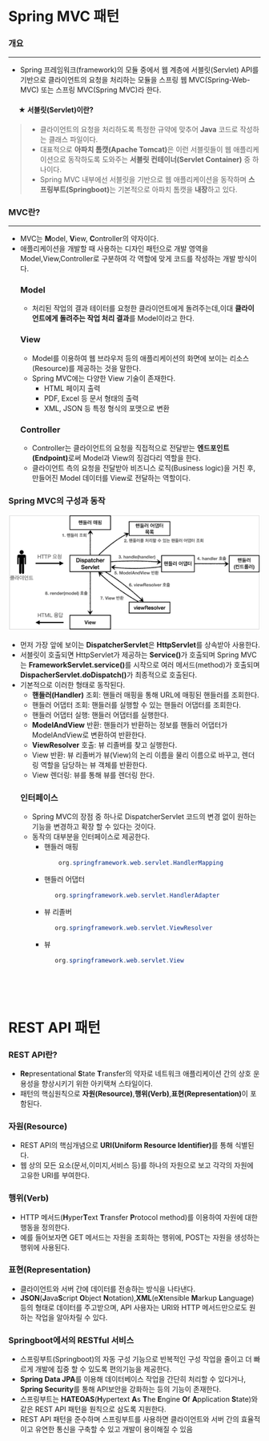 # Spring MVC 패턴


### 개요
---
 + Spring 프레임워크(framework)의 모듈 중에서 웹 계층에 서블릿(Servlet) API를 기반으로 클라이언트의 요청을 처리하는 모듈을 스프링 웹 MVC(Spring-Web-MVC) 또는 스프링 MVC(Spring MVC)라 한다.

<h4><span class="rotated_star">&nbsp&nbsp&nbsp&nbsp&nbsp&nbsp★</span> <b>서블릿(Servlet)이란?</b></h4>
<blockquote>
    <ul>
        <li>클라이언트의 요청을 처리하도록 특정한 규약에 맞추어 <b>Java</b> 코드로 작성하는 클래스 파일이다.</li>
        <li>대표적으로 <b>아파치 톰캣(Apache Tomcat)</b>은 이런 서블릿들이 웹 애플리케이션으로 동작하도록 도와주는 <b>서블릿 컨테이너(Servlet Container)</b> 중 하나이다.</li>
        <li>Spring MVC 내부에선 서블릿을 기반으로 웹 애플리케이션을 동작하며 <b>스프링부트(Springboot)</b>는 기본적으로 아파치 톰캣을 <b>내장</b>하고 있다.
    </ul>
</blockquote>

### MVC란?
---
 + MVC는 **M**odel, **V**iew, **C**ontroller의 약자이다.
 + 애플리케이션을 개발할 때 사용하는 디자인 패턴으로 개발 영역을 Model,View,Controller로 구분하여 각 역할에 맞게 코드를 작성하는 개발 방식이다.
   ### Model
   + 처리된 작업의 결과 테이터를 요청한 클라이언트에게 돌려주는데,이대 **클라이언트에게 돌려주는 작업 처리 결과**를 Model이라고 한다.
   ### View
   + Model를 이용하여 웹 브라우저 등의 애플리케이션의 화면에 보이는 리소스(Resource)를 제공하는 것을 말한다.
   + Spring MVC에는 다양한 View 기술이 존재한다.
     + HTML 페이지 출력
     + PDF, Excel 등 문서 형태의 출력
     + XML, JSON 등 특정 형식의 포맷으로 변환
    ### Controller
    + Controller는 클라이언트의 요청을 직접적으로 전달받는 <b>엔드포인트(Endpoint)</b>로써 Model과 View의 징검다리 역할을 한다.
    + 클라이언트 측의 요청을 전달받아 비즈니스 로직(Business logic)을 거친 후, 만들어진 Model 데이터를 View로 전달하는 역할이다.
### Spring MVC의 구성과 동작
![Spring MVC](https://github.com/snowykte0426/TIL/blob/main/img/Spring_MVC.png?raw=true)
+ 먼저 가장 앞에 보이는 **DispatcherServlet**은 **HttpServlet**를 상속받아 사용한다.
+ 서블릿이 호출되면 HttpServlet가 제공하는 <b>Service()</b>가 호출되며 Spring MVC는 <b>FrameworkServlet.service()</b>를 시작으로 여러 메서드(method)가 호출되며 <b>DispacherServlet.doDispatch()</b>가 최종적으로 호출된다.
+ 기본적으로 이러한 형태로 동작된다.
  + **핸들러(Handler)** 조회: 핸들러 매핑을 통해 URL에 매핑된 핸들러를 조회한다.
  + 핸들러 어댑터 조회: 핸들러를 실행할 수 있는 핸들러 어댑터를 조회한다.
  + 핸들러 어댑터 실행: 핸들러 어댑터를 실행한다.
  + **ModelAndView** 반환: 핸들러가 반환하는 정보를 핸들러 어댑터가 ModelAndView로 변환하여 반환한다.
  + **ViewResolver** 호출: 뷰 리졸버를 찾고 실행한다.
  + View 반환: 뷰 리졸버가 뷰(View)의 논리 이름을 물리 이름으로 바꾸고, 렌더링 역할을 담당하는 뷰 객체를 반환한다.
  + View 렌더링: 뷰를 통해 뷰를 렌더링 한다.
  ### 인터페이스
  + Spring MVC의 장점 중 하나로 DispatcherServlet 코드의 변경 없이 원하는 기능을 변경하고 확장 할 수 있다는 것이다.
  + 동작의 대부분을 인터페이스로 제공한다.
    + 핸들러 매핑
        ```java
            org.springframework.web.servlet.HandlerMapping
        ```
    + 핸들러 어댑터
         ```java
            org.springframework.web.servlet.HandlerAdapter
        ```
    + 뷰 리졸버
         ```java
            org.springframework.web.servlet.ViewResolver
        ```
    + 뷰
         ```java
            org.springframework.web.servlet.View
        ```
<br><br><br>

# REST API 패턴


### REST API란?
+ **Re**presentational **S**tate **T**ransfer의 약자로 네트워크 애플리케이션 간의 상호 운용성을 향상시키기 위한 아키택쳐 스타일이다.
+ 패턴의 핵심원칙으로 **자원(Resource)**,**행위(Verb)**,<b>표현(Representation)</b>이 포함된다.
### 자원(Resource)
+ REST API의 핵심개념으로 <b>URI(Uniform Resource Identifier)</b>를 통해 식별된다.
+ 웹 상의 모든 요소(문서,이미지,서비스 등)를 하나의 자원으로 보고 각각의 자원에 고유한 URI를 부여한다.
### 행위(Verb)
+ HTTP 메서드(**H**yper**T**ext **T**ransfer **P**rotocol method)를 이용하여 자원에 대한 행동을 정의한다.
+ 예를 들어보자면 GET 메서드는 자원을 조회하는 행위에, POST는 자원을 생성하는 행위에 사용된다.
### 표현(Representation)
+ 클라이언트와 서버 간에 데이터를 전송하는 방식을 나타낸다.
+ **JSON**(**J**ava**S**cript **O**bject **N**otation),**XML**(e**X**tensible **M**arkup **L**anguage) 등의 형태로 데이터를 주고받으며, API 사용자는 URI와 HTTP 메서드만으로도 원하는 작업을 알아차릴 수 있다.
### Springboot에서의 RESTful 서비스
+ 스프링부트(Springboot)의 자동 구성 기능으로 반복적인 구성 작업을 줄이고 더 빠르게 개발에 집중 할 수 있도록 편의기능을 제공한다.
+ **Spring Data JPA**를 이용해 데이터베이스 작업을 간단히 처리할 수 있다거나, **Spring Security**를 통해 API보안을 강화하는 등의 기능이 존재한다.
+ 스프링부트는 **HATEOAS**(**H**ypertext **A**s **T**he **E**ngine **O**f **A**pplication **S**tate)와 같은 REST API 패턴을 원칙으로 삼도록 지원한다.
+ REST API 패턴을 준수하며 스프링부트를 사용하면 클라이언트와 서버 간의 효율적이고 유연한 통신을 구축할 수 있고 개발이 용이해질 수 있음

